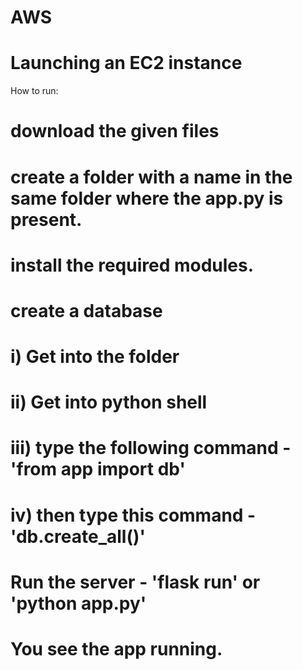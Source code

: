 # AWS
# Launching an EC2 instance
How to run:

# download the given files
# create a folder with a name in the same folder where the app.py is present.
# install the required modules.
# create a database
# i) Get into the folder
# ii) Get into python shell
# iii) type the following command - 'from app import db'
# iv) then type this command - 'db.create_all()'
# Run the server - 'flask run' or 'python app.py'
# You see the app running. 
